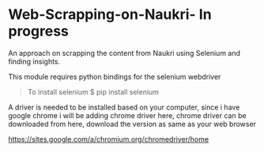 # Web-Scrapping-on-Naukri- In progress 
An approach on scrapping the content from Naukri using Selenium and finding insights.

This module requires python bindings for the selenium webdriver
> To install selenium 
$ pip install selenium

A driver is needed to be installed based on your computer, since i have google chrome i will be adding chrome driver here, 
chrome driver can be downloaded from here, download the version as same as your web browser

https://sites.google.com/a/chromium.org/chromedriver/home
